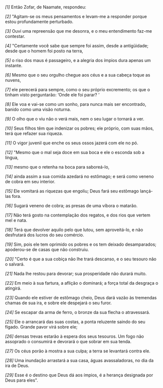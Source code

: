*[1]* Então Zofar, de Naamate, respondeu:

*[2]* "Agitam-se os meus pensamentos e levam-me a responder porque estou profundamente perturbado.

*[3]* Ouvi uma repreensão que me desonra, e o meu entendimento faz-me contestar.

*[4]* "Certamente você sabe que sempre foi assim, desde a antigüidade; desde que o homem foi posto na terra,

*[5]* o riso dos maus é passageiro, e a alegria dos ímpios dura apenas um instante.

*[6]* Mesmo que o seu orgulho chegue aos céus e a sua cabeça toque as nuvens,

*[7]* ele perecerá para sempre, como o seu próprio excremento; os que o tinham visto perguntarão: ‘Onde ele foi parar? ’

*[8]* Ele voa e vai-se como um sonho, para nunca mais ser encontrado, banido como uma visão noturna.

*[9]* O olho que o viu não o verá mais, nem o seu lugar o tornará a ver.

*[10]* Seus filhos têm que indenizar os pobres; ele próprio, com suas mãos, terá que refazer sua riqueza.

*[11]* O vigor juvenil que enche os seus ossos jazerá com ele no pó.

*[12]* "Mesmo que o mal seja doce em sua boca e ele o esconda sob a língua,

*[13]* mesmo que o retenha na boca para saboreá-lo,

*[14]* ainda assim a sua comida azedará no estômago; e será como veneno de cobra em seu interior.

*[15]* Ele vomitará as riquezas que engoliu; Deus fará seu estômago lançá-las fora.

*[16]* Sugará veneno de cobra; as presas de uma víbora o matarão.

*[17]* Não terá gosto na contemplação dos regatos, e dos rios que vertem mel e nata.

*[18]* Terá que devolver aquilo pelo que lutou, sem aproveitá-lo, e não desfrutará dos lucros do seu comércio.

*[19]* Sim, pois ele tem oprimido os pobres e os tem deixado desamparados; apoderou-se de casas que não construiu.

*[20]* "Certo é que a sua cobiça não lhe trará descanso, e o seu tesouro não o salvará.

*[21]* Nada lhe restou para devorar; sua prosperidade não durará muito.

*[22]* Em meio à sua fartura, a aflição o dominará; a força total da desgraça o atingirá.

*[23]* Quando ele estiver de estômago cheio, Deus dará vazão às tremendas chamas de sua ira, e sobre ele despejará o seu furor.

*[24]* Se escapar da arma de ferro, o bronze da sua flecha o atravessará.

*[25]* Ele o arrancará das suas costas, a ponta reluzente saindo do seu fígado. Grande pavor virá sobre ele;

*[26]* densas trevas estarão à espera dos seus tesouros. Um fogo não assoprado o consumirá e devorará o que sobrar em sua tenda.

*[27]* Os céus porão à mostra a sua culpa; a terra se levantará contra ele.

*[28]* Uma inundação arrastará a sua casa, águas avassaladoras, no dia da ira de Deus.

*[29]* Esse é o destino que Deus dá aos ímpios, é a herança designada por Deus para eles".

